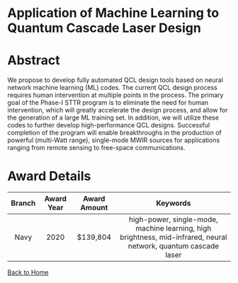 
Application of Machine Learning to Quantum Cascade Laser Design
===============================================================

# Abstract


We propose to develop fully automated QCL design tools based on neural network machine learning (ML) codes. The current QCL design process requires human intervention at multiple points in the process. The primary goal of the Phase-I STTR program is to eliminate the need for human intervention, which will greatly accelerate the design process, and allow for the generation of a large ML training set. In addition, we will utilize these codes to further develop high-performance QCL designs. Successful completion of the program will enable breakthroughs in the production of powerful (multi-Watt range), single-mode MWIR sources for applications ranging from remote sensing to free-space communications.  

# Award Details

|Branch|Award Year|Award Amount|Keywords|
| :---: | :---: | :---: | :---: |
|Navy|2020|$139,804|high-power, single-mode, machine learning, high brightness, mid-infrared, neural network, quantum cascade laser|
  
  


[Back to Home](https://github.com/chrischow/dod_sbir_awards/Reports/JH/#2216)